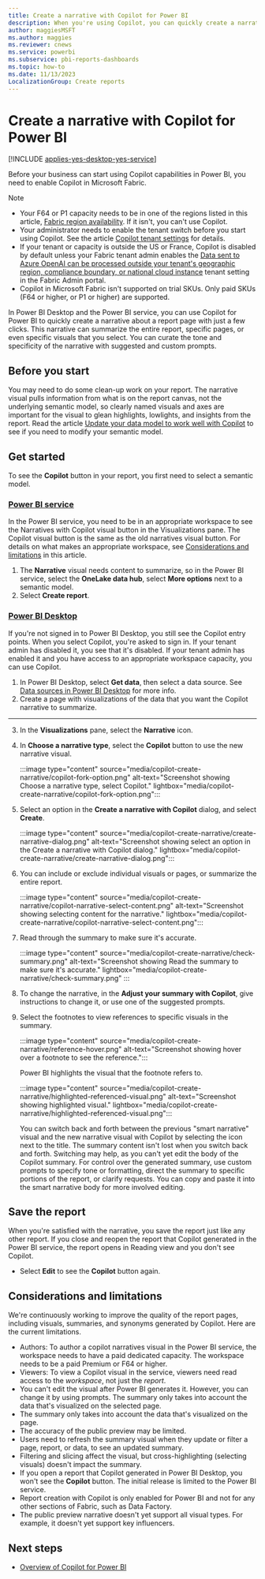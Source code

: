 ```yaml
---
title: Create a narrative with Copilot for Power BI
description: When you're using Copilot, you can quickly create a narrative of your report.
author: maggiesMSFT
ms.author: maggies
ms.reviewer: cnews
ms.service: powerbi
ms.subservice: pbi-reports-dashboards
ms.topic: how-to
ms.date: 11/13/2023
LocalizationGroup: Create reports
---
```


# Create a narrative with Copilot for Power BI

[!INCLUDE [applies-yes-desktop-yes-service](../includes/applies-yes-desktop-yes-service.md)]

Before your business can start using Copilot capabilities in Power BI, you need to enable Copilot in Microsoft Fabric.

> [!NOTE]
>
> - Your F64 or P1 capacity needs to be in one of the regions listed in this article, [Fabric region availability](../admin/region-availability.md). If it isn't, you can't use Copilot.
> - Your administrator needs to enable the tenant switch before you start using Copilot. See the article [Copilot tenant settings](../admin/service-admin-portal-copilot.md) for details.
> - If your tenant or capacity is outside the US or France, Copilot is disabled by default unless your Fabric tenant admin enables the [Data sent to Azure OpenAI can be processed outside your tenant's geographic region, compliance boundary, or national cloud instance](../admin/service-admin-portal-copilot.md) tenant setting in the Fabric Admin portal.
> - Copilot in Microsoft Fabric isn't supported on trial SKUs. Only paid SKUs (F64 or higher, or P1 or higher) are supported.

In Power BI Desktop and the Power BI service, you can use Copilot for Power BI to quickly create a narrative about a report page with just a few clicks. This narrative can summarize the entire report, specific pages, or even specific visuals that you select. You can curate the tone and specificity of the narrative with suggested and custom prompts.

## Before you start

You may need to do some clean-up work on your report. The narrative visual pulls information from what is on the report canvas, not the underlying semantic model, so clearly named visuals and axes are important for the visual to glean highlights, lowlights, and insights from the report. Read the article [Update your data model to work well with Copilot](copilot-evaluate-data.md) to see if you need to modify your semantic model.

## Get started

To see the **Copilot** button in your report, you first need to select a semantic model.

### [Power BI service](#tab/powerbi-service)

In the Power BI service, you need to be in an appropriate workspace to see the Narratives with Copilot visual button in the Visualizations pane. The Copilot visual button is the same as the old narratives visual button. For details on what makes an appropriate workspace, see [Considerations and limitations](#considerations-and-limitations) in this article.

1. The **Narrative** visual needs content to summarize, so in the Power BI service, select the **OneLake data hub**, select **More options** next to a semantic model.
1. Select **Create report**.

### [Power BI Desktop](#tab/powerbi-desktop)

If you're not signed in to Power BI Desktop, you still see the Copilot entry points. When you select Copilot, you're asked to sign in.  If your tenant admin has disabled it, you see that it's disabled.  If your tenant admin has enabled it and you have access to an appropriate workspace capacity, you can use Copilot.

1. In Power BI Desktop, select **Get data**, then select a data source. See [Data sources in Power BI Desktop](../connect-data/desktop-data-sources.md) for more info.
1. Create a page with visualizations of the data that you want the Copilot narrative to summarize.

---

3. In the **Visualizations** pane, select the **Narrative** icon. 
1. In **Choose a narrative type**, select the **Copilot** button to use the new narrative visual.

    :::image type="content" source="media/copilot-create-narrative/copilot-fork-option.png" alt-text="Screenshot showing Choose a narrative type, select Copilot." lightbox="media/copilot-create-narrative/copilot-fork-option.png":::

1. Select an option in the **Create a narrative with Copilot** dialog, and select **Create**. 

     :::image type="content" source="media/copilot-create-narrative/create-narrative-dialog.png" alt-text="Screenshot showing select an option in the Create a narrative with Copilot dialog." lightbox="media/copilot-create-narrative/create-narrative-dialog.png":::

1. You can include or exclude individual visuals or pages, or summarize the entire report.

    :::image type="content" source="media/copilot-create-narrative/copilot-narrative-select-content.png" alt-text="Screenshot showing selecting content for the narrative." lightbox="media/copilot-create-narrative/copilot-narrative-select-content.png":::

1. Read through the summary to make sure it's accurate.

    :::image type="content" source="media/copilot-create-narrative/check-summary.png" alt-text="Screenshot showing Read the summary to make sure it's accurate." lightbox="media/copilot-create-narrative/check-summary.png" :::

1. To change the narrative, in the **Adjust your summary with Copilot**, give instructions to change it, or use one of the suggested prompts.

1. Select the footnotes to view references to specific visuals in the summary.

    :::image type="content" source="media/copilot-create-narrative/reference-hover.png" alt-text="Screenshot showing hover over a footnote to see the reference.":::

    Power BI highlights the visual that the footnote refers to.

    :::image type="content" source="media/copilot-create-narrative/highlighted-referenced-visual.png" alt-text="Screenshot showing highlighted visual." lightbox="media/copilot-create-narrative/highlighted-referenced-visual.png":::

    You can switch back and forth between the previous "smart narrative" visual and the new narrative visual with Copilot by selecting the icon next to the title. The summary content isn't lost when you switch back and forth. Switching may help, as you can't yet edit the body of the Copilot summary. For control over the generated summary, use custom prompts to specify tone or formatting, direct the summary to specific portions of the report, or clarify requests. You can copy and paste it into the smart narrative body for more involved editing.

## Save the report

When you're satisfied with the narrative, you save the report just like any other report. If you close and reopen the report that Copilot generated in the Power BI service, the report opens in Reading view and you don't see Copilot.

- Select **Edit** to see the **Copilot** button again.

## Considerations and limitations

We're continuously working to improve the quality of the report pages, including visuals, summaries, and synonyms generated by Copilot. Here are the current limitations. 

- Authors: To author a copilot narratives visual in the Power BI service, the workspace needs to have a paid dedicated capacity. The workspace needs to be a paid Premium or F64 or higher.
- Viewers: To view a Copilot visual in the service, viewers need read access to the *workspace*, not just the *report*.
- You can't edit the visual after Power BI generates it. However, you can change it by using prompts. The summary only takes into account the data that's visualized on the selected page.
- The summary only takes into account the data that's visualized on the page.
- The accuracy of the public preview may be limited.
- Users need to refresh the summary visual when they update or filter a page, report, or data, to see an updated summary.
- Filtering and slicing affect the visual, but cross-highlighting (selecting visuals) doesn't impact the summary.
- If you open a report that Copilot generated in Power BI Desktop, you won't see the **Copilot** button. The initial release is limited to the Power BI service.
- Report creation with Copilot is only enabled for Power BI and not for any other sections of Fabric, such as Data Factory.
- The public preview narrative doesn't yet support all visual types.  For example, it doesn't yet support key influencers.

## Next steps

- [Overview of Copilot for Power BI](copilot-introduction.md)